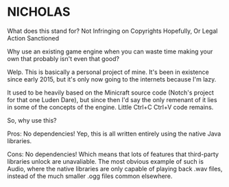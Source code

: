 # NICHOLAS
What does this stand for?
Not Infringing on Copyrights Hopefully, Or Legal Action Sanctioned

Why use an existing game engine when you can waste time making your own that probably isn't even that good?

Welp. This is basically a personal project of mine. It's been in existence since early 2015, but it's only now going to the internets because I'm lazy.

It used to be heavily based on the Minicraft source code (Notch's project for that one Luden Dare), but since then I'd say the only remenant of it lies in some of the concepts of the engine. Little Ctrl+C Ctrl+V code remains.

So, why use this?

Pros:
No dependencies! Yep, this is all written entirely using the native Java libraries.

Cons:
No dependencies! Which means that lots of features that third-party libraries unlock are unavaliable. The most obvious example of such is Audio, where the native libraries are only capable of playing back .wav files, instead of the much smaller .ogg files common elsewhere.
